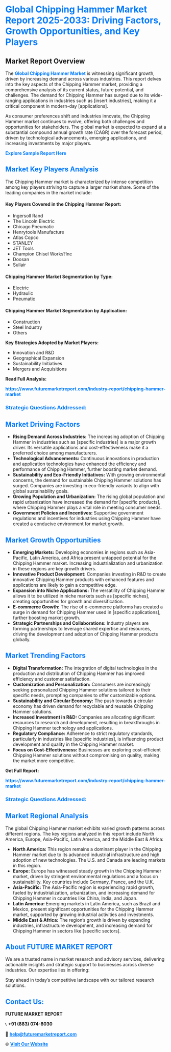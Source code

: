 <h1 style="color: #007BFF;">Global Chipping Hammer Market Report 2025-2033: Driving Factors, Growth Opportunities, and Key Players</h1>

<section id="overview">
<h2>Market Report Overview</h2>
<p>The <a href="https://www.futuremarketreport.com/industry-report/chipping-hammer-market" style="color: #007BFF; text-decoration: none;"><strong>Global Chipping Hammer Market</strong></a> is witnessing significant growth, driven by increasing demand across various industries. This report delves into the key aspects of the Chipping Hammer market, providing a comprehensive analysis of its current status, future potential, and challenges. The demand for Chipping Hammer has surged due to its wide-ranging applications in industries such as [insert industries], making it a critical component in modern-day [applications].</p>
<p>As consumer preferences shift and industries innovate, the Chipping Hammer market continues to evolve, offering both challenges and opportunities for stakeholders. The global market is expected to expand at a substantial compound annual growth rate (CAGR) over the forecast period, driven by technological advancements, emerging applications, and increasing investments by major players.</p>
</section>

<section id="overview">
<p><a href="https://www.futuremarketreport.com/request-sample/reportId=42763" style="color: #007BFF; text-decoration: none;"><strong>Explore Sample Report Here</strong></a></p>
</section>

<section id="key-players">
<h2 style="color: #007BFF;">Market Key Players Analysis</h2>
<p>The Chipping Hammer market is characterized by intense competition among key players striving to capture a larger market share. Some of the leading companies in the market include:</p>
<h4>Key Players Covered in the Chipping Hammer Report:</h4>
<ul><li>Ingersoll Rand</li><li>The Lincoln Electric</li><li>Chicago Pneumatic</li><li>Henrytools Manufacture</li><li>Atlas Copco</li><li>STANLEY</li><li>JET Tools</li><li>Champion Chisel Works?Inc</li><li>Doosan</li><li>Sullair</li></ul>
<h4>Chipping Hammer Market Segmentation by Type:</h4>
<ul><li>Electric</li><li>Hydraulic</li><li>Pneumatic</li></ul>

<h4>Chipping Hammer Market Segmentation by Application:</h4>
<ul><li>Construction</li><li>Steel Industry</li><li>Others</li></ul>
<p><strong>Key Strategies Adopted by Market Players:</strong></p>
<ul>
<li>Innovation and R&D</li>
<li>Geographical Expansion</li>
<li>Sustainability Initiatives</li>
<li>Mergers and Acquisitions</li>
</ul>
</section>

<section>
<p><strong>Read Full Analysis: </strong></p><a href="https://www.futuremarketreport.com/industry-report/chipping-hammer-market" style="color: #007BFF; text-decoration: none;"><strong>https://www.futuremarketreport.com/industry-report/chipping-hammer-market</strong></a>
<h3 style="color: #007BFF;">Strategic Questions Addressed:</h3>
</section>

<section id="driving-factors">
<h2 style="color: #007BFF;">Market Driving Factors</h2>
<ul>
<li><strong>Rising Demand Across Industries:</strong> The increasing adoption of Chipping Hammer in industries such as [specific industries] is a major growth driver. Its versatile applications and cost-effectiveness make it a preferred choice among manufacturers.</li>
<li><strong>Technological Advancements:</strong> Continuous innovations in production and application technologies have enhanced the efficiency and performance of Chipping Hammer, further boosting market demand.</li>
<li><strong>Sustainability and Eco-Friendly Initiatives:</strong> With growing environmental concerns, the demand for sustainable Chipping Hammer solutions has surged. Companies are investing in eco-friendly variants to align with global sustainability goals.</li>
<li><strong>Growing Population and Urbanization:</strong> The rising global population and rapid urbanization have increased the demand for [specific products], where Chipping Hammer plays a vital role in meeting consumer needs.</li>
<li><strong>Government Policies and Incentives:</strong> Supportive government regulations and incentives for industries using Chipping Hammer have created a conducive environment for market growth.</li>
</ul>
</section>

<section id="growth-opportunities">
<h2 style="color: #007BFF;">Market Growth Opportunities</h2>
<ul>
<li><strong>Emerging Markets:</strong> Developing economies in regions such as Asia-Pacific, Latin America, and Africa present untapped potential for the Chipping Hammer market. Increasing industrialization and urbanization in these regions are key growth drivers.</li>
<li><strong>Innovative Product Development:</strong> Companies investing in R&D to create innovative Chipping Hammer products with enhanced features and applications are likely to gain a competitive edge.</li>
<li><strong>Expansion into Niche Applications:</strong> The versatility of Chipping Hammer allows it to be utilized in niche markets such as [specific niches], creating opportunities for growth and diversification.</li>
<li><strong>E-commerce Growth:</strong> The rise of e-commerce platforms has created a surge in demand for Chipping Hammer used in [specific applications], further boosting market growth.</li>
<li><strong>Strategic Partnerships and Collaborations:</strong> Industry players are forming partnerships to leverage shared expertise and resources, driving the development and adoption of Chipping Hammer products globally.</li>
</ul>
</section>

<section id="trending-factors">
<h2 style="color: #007BFF;">Market Trending Factors</h2>
<ul>
<li><strong>Digital Transformation:</strong> The integration of digital technologies in the production and distribution of Chipping Hammer has improved efficiency and customer satisfaction.</li>
<li><strong>Customization and Personalization:</strong> Consumers are increasingly seeking personalized Chipping Hammer solutions tailored to their specific needs, prompting companies to offer customizable options.</li>
<li><strong>Sustainability and Circular Economy:</strong> The push towards a circular economy has driven demand for recyclable and reusable Chipping Hammer solutions.</li>
<li><strong>Increased Investment in R&D:</strong> Companies are allocating significant resources to research and development, resulting in breakthroughs in Chipping Hammer technology and applications.</li>
<li><strong>Regulatory Compliance:</strong> Adherence to strict regulatory standards, particularly in industries like [specific industries], is influencing product development and quality in the Chipping Hammer market.</li>
<li><strong>Focus on Cost-Effectiveness:</strong> Businesses are exploring cost-efficient Chipping Hammer solutions without compromising on quality, making the market more competitive.</li>
</ul>
</section>

<section>
<p><strong>Get Full Report: </strong></p><a href="https://www.futuremarketreport.com/industry-report/chipping-hammer-market" style="color: #007BFF; text-decoration: none;"><strong>https://www.futuremarketreport.com/industry-report/chipping-hammer-market</strong></a>
<h3 style="color: #007BFF;">Strategic Questions Addressed:</h3>
</section>


<section id="regional-analysis">
<h2 style="color: #007BFF;">Market Regional Analysis</h2>
<p>The global Chipping Hammer market exhibits varied growth patterns across different regions. The key regions analyzed in this report include North America, Europe, Asia-Pacific, Latin America, and the Middle East & Africa:</p>
<ul>
<li><strong>North America:</strong> This region remains a dominant player in the Chipping Hammer market due to its advanced industrial infrastructure and high adoption of new technologies. The U.S. and Canada are leading markets in this region.</li>
<li><strong>Europe:</strong> Europe has witnessed steady growth in the Chipping Hammer market, driven by stringent environmental regulations and a focus on sustainability. Key countries include Germany, France, and the U.K.</li>
<li><strong>Asia-Pacific:</strong> The Asia-Pacific region is experiencing rapid growth, fueled by industrialization, urbanization, and increasing demand for Chipping Hammer in countries like China, India, and Japan.</li>
<li><strong>Latin America:</strong> Emerging markets in Latin America, such as Brazil and Mexico, present significant opportunities for the Chipping Hammer market, supported by growing industrial activities and investments.</li>
<li><strong>Middle East & Africa:</strong> The region’s growth is driven by expanding industries, infrastructure development, and increasing demand for Chipping Hammer in sectors like [specific sectors].</li>
</ul>
</section>

<footer>
<h2 style="color: #007BFF;">About FUTURE MARKET REPORT</h2>
<p>We are a trusted name in market research and advisory services, delivering actionable insights and strategic support to businesses across diverse industries. Our expertise lies in offering:</p>

<p>Stay ahead in today’s competitive landscape with our tailored research solutions.</p>

<h2 style="color: #007BFF;">Contact Us:</h2>
<p><strong>FUTURE MARKET REPORT</strong></p>
<p>📞 <strong>+91 (883) 074-8030</strong></p>
<p>📧 <strong><a href="mailto:help@futuremarketreport.com" style="color: #007BFF;">help@futuremarketreport.com</a></strong></p>
<p>🌐 <strong><a href="https://www.futuremarketreport.com/" style="color: #007BFF;">Visit Our Website</a></strong></p>
</footer>